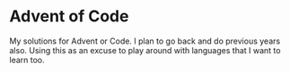 # Advent of Code 
My solutions for Advent or Code. I plan to go back and do previous years also.
Using this as an excuse to play around with languages that I want to learn too.

